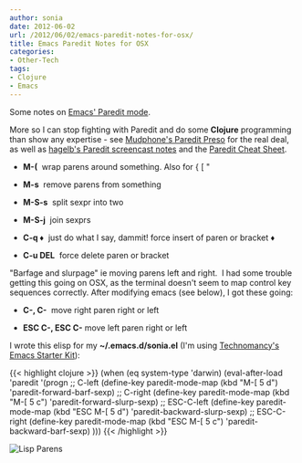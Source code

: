 ```yaml
---
author: sonia
date: 2012-06-02
url: /2012/06/02/emacs-paredit-notes-for-osx/
title: Emacs Paredit Notes for OSX
categories:
- Other-Tech
tags:
- Clojure
- Emacs
---
```


Some notes on [Emacs' Paredit mode](http://emacswiki.org/emacs/ParEdit).

<!--more-->

More so I can stop fighting with Paredit and do some **Clojure** programming than show any expertise - see [Mudphone's Paredit Preso](http://www.slideshare.net/mudphone/paredit-preso) for the real deal, as well as [hagelb's Paredit screencast notes](http://p.hagelb.org/paredit-screencast.html) and the [Paredit Cheat Sheet](http://www.emacswiki.org/pics/static/PareditCheatsheet.png).



	
  * **M-(**  wrap parens around something. Also for { [ "

	
  * **M-s**  remove parens from something

	
  * **M-S-s**  split sexpr into two

	
  * **M-S-j**  join sexprs

	
  * **C-q ♦**  just do what I say, dammit! force insert of paren or bracket ♦

	
  * **C-u DEL**  force delete paren or bracket


"Barfage and slurpage" ie moving parens left and right.  I had some trouble getting this going on OSX, as the terminal doesn't seem to map control key sequences correctly. After modifying emacs (see below), I got these going:

	
  * **C-<right>, C-<left>**  move right paren right or left

	
  * **ESC C-<right>, ESC C-<left>** move left paren right or left


I wrote this elisp for my **~/.emacs.d/sonia.el** (I'm using [Technomancy's Emacs Starter Kit](http://github.com/technomancy/emacs-starter-kit)):

{{< highlight clojure >}}
(when (eq system-type 'darwin)
  (eval-after-load 'paredit
    '(progn
       ;; C-left
       (define-key paredit-mode-map (kbd "M-[ 5 d")
                   'paredit-forward-barf-sexp)
       ;; C-right
       (define-key paredit-mode-map (kbd "M-[ 5 c")
                   'paredit-forward-slurp-sexp)
       ;; ESC-C-left
       (define-key paredit-mode-map (kbd "ESC M-[ 5 d")
                   'paredit-backward-slurp-sexp)
       ;; ESC-C-right
       (define-key paredit-mode-map (kbd "ESC M-[ 5 c")
                   'paredit-backward-barf-sexp)
     )))
{{< /highlight >}}

![Lisp Parens](http://imgs.xkcd.com/comics/lisp_cycles.png)
